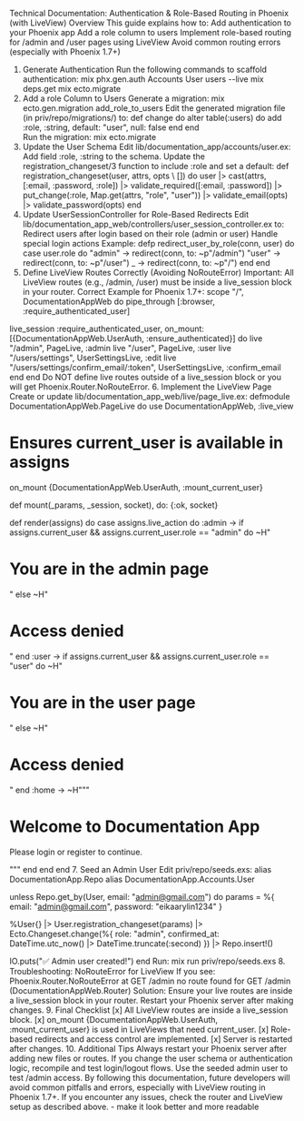 Technical Documentation: Authentication & Role-Based Routing in Phoenix (with LiveView)
Overview
This guide explains how to:
Add authentication to your Phoenix app
Add a role column to users
Implement role-based routing for /admin and /user pages using LiveView
Avoid common routing errors (especially with Phoenix 1.7+)
1. Generate Authentication
Run the following commands to scaffold authentication:
mix phx.gen.auth Accounts User users --live
mix deps.get
mix ecto.migrate
2. Add a role Column to Users
Generate a migration:
mix ecto.gen.migration add_role_to_users
Edit the generated migration file (in priv/repo/migrations/) to:
def change do
  alter table(:users) do
    add :role, :string, default: "user", null: false
  end
end           
Run the migration:
mix ecto.migrate
3. Update the User Schema
Edit lib/documentation_app/accounts/user.ex:
Add field :role, :string to the schema.
Update the registration_changeset/3 function to include :role and set a default:
def registration_changeset(user, attrs, opts \\ []) do
  user
  |> cast(attrs, [:email, :password, :role])
  |> validate_required([:email, :password])
  |> put_change(:role, Map.get(attrs, "role", "user"))
  |> validate_email(opts)
  |> validate_password(opts)
end
4. Update UserSessionController for Role-Based Redirects
Edit lib/documentation_app_web/controllers/user_session_controller.ex to:
Redirect users after login based on their role (admin or user)
Handle special login actions
Example:
defp redirect_user_by_role(conn, user) do
  case user.role do
    "admin" -> redirect(conn, to: ~p"/admin")
    "user" -> redirect(conn, to: ~p"/user")
    _ -> redirect(conn, to: ~p"/")
  end
end
5. Define LiveView Routes Correctly (Avoiding NoRouteError)
Important:
All LiveView routes (e.g., /admin, /user) must be inside a live_session block in your router.
Correct Example for Phoenix 1.7+:
scope "/", DocumentationAppWeb do
  pipe_through [:browser, :require_authenticated_user]

  live_session :require_authenticated_user,
    on_mount: [{DocumentationAppWeb.UserAuth, :ensure_authenticated}] do
    live "/admin", PageLive, :admin
    live "/user", PageLive, :user
    live "/users/settings", UserSettingsLive, :edit
    live "/users/settings/confirm_email/:token", UserSettingsLive, :confirm_email
  end
end
Do NOT define live routes outside of a live_session block or you will get Phoenix.Router.NoRouteError.
6. Implement the LiveView Page
Create or update lib/documentation_app_web/live/page_live.ex:
defmodule DocumentationAppWeb.PageLive do
  use DocumentationAppWeb, :live_view

  # Ensures current_user is available in assigns
  on_mount {DocumentationAppWeb.UserAuth, :mount_current_user}

  def mount(_params, _session, socket), do: {:ok, socket}

  def render(assigns) do
    case assigns.live_action do
      :admin ->
        if assigns.current_user && assigns.current_user.role == "admin" do
          ~H"<h1>You are in the admin page</h1>"
        else
          ~H"<h1>Access denied</h1>"
        end
      :user ->
        if assigns.current_user && assigns.current_user.role == "user" do
          ~H"<h1>You are in the user page</h1>"
        else
          ~H"<h1>Access denied</h1>"
        end
      :home ->
        ~H"""
        <h1>Welcome to Documentation App</h1>
        <p>Please login or register to continue.</p>
        """
    end
  end
end
7. Seed an Admin User
Edit priv/repo/seeds.exs:
alias DocumentationApp.Repo
alias DocumentationApp.Accounts.User

unless Repo.get_by(User, email: "admin@gmail.com") do
  params = %{
    email: "admin@gmail.com",
    password: "eikaarylin1234"
  }

  %User{}
  |> User.registration_changeset(params)
  |> Ecto.Changeset.change(%{
    role: "admin",
    confirmed_at: DateTime.utc_now() |> DateTime.truncate(:second)
  })
  |> Repo.insert!()

  IO.puts("✅ Admin user created!")
end
Run:
mix run priv/repo/seeds.exs
8. Troubleshooting: NoRouteError for LiveView
If you see:
Phoenix.Router.NoRouteError at GET /admin
no route found for GET /admin (DocumentationAppWeb.Router)
Solution:
Ensure your live routes are inside a live_session block in your router.
Restart your Phoenix server after making changes.
9. Final Checklist
[x] All LiveView routes are inside a live_session block.
[x] on_mount {DocumentationAppWeb.UserAuth, :mount_current_user} is used in LiveViews that need current_user.
[x] Role-based redirects and access control are implemented.
[x] Server is restarted after changes.
10. Additional Tips
Always restart your Phoenix server after adding new files or routes.
If you change the user schema or authentication logic, recompile and test login/logout flows.
Use the seeded admin user to test /admin access.
By following this documentation, future developers will avoid common pitfalls and errors, especially with LiveView routing in Phoenix 1.7+.
If you encounter any issues, check the router and LiveView setup as described above. - make it look better and more readable 

